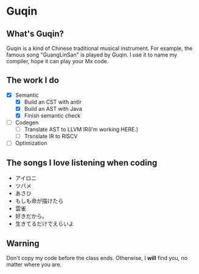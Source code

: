 # Guqin

## What's Guqin?

Guqin is a kind of Chinese traditional musical instrument. For example, the famous song "GuangLinSan" is played by Guqin. I use it to name my compiler, hope it can play your Mx code.

## The work I do

- [x] Semantic
  - [x] Build an CST with antlr
  - [x] Build an AST with Java
  - [x] Finish semantic check
- [ ] Codegen
  - [ ] Translate AST to LLVM IR(I'm working HERE.)
  - [ ] Trsnslate IR to RISCV
- [ ] Optimization

## The songs I love listening when coding

- アイロニ
- ツバメ
- あさひ
- もしも命が描けたら
- 雲雀
- 好きだから。
- 生きてるだけでえらいよ

## Warning

Don't copy my code before the class ends. Otherwise, I **will** find you, no matter where you are.
